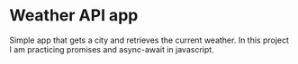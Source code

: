 # Weather API app
Simple app that gets a city and retrieves the current weather.
In this project I am practicing promises and async-await in javascript.